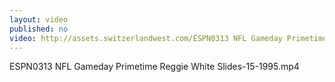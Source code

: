 ```yaml
---
layout: video
published: no
video: http://assets.switzerlandwest.com/ESPN0313 NFL Gameday Primetime Reggie White Slides-15-1995.mp4
---
```

ESPN0313 NFL Gameday Primetime Reggie White Slides-15-1995.mp4

